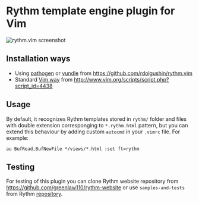 Rythm template engine plugin for Vim
====================================

![rythm.vim screenshot](http://i.imgur.com/McbBxhw.png)

Installation ways
-----------------

* Using [pathogen](https://github.com/tpope/vim-pathogen)
or [vundle](https://github.com/gmarik/vundle) from
https://github.com/rdolgushin/rythm.vim
* Standard [Vim way](http://vimdoc.sourceforge.net/htmldoc/usr_05.html#add-plugin)
from http://www.vim.org/scripts/script.php?script_id=4438

Usage
-----

By default, it recognizes Rythm templates stored in `rythm/` folder and files
with double extension corresponging to `*.rythm.html` pattern, but you can
extend this behaviour by adding custom `autocmd` in your `.vimrc` file.
For example:

```
au BufRead,BufNewFile */views/*.html :set ft=rythm
```

Testing
-------

For testing of this plugin you can clone Rythm website
repository from https://github.com/greenlaw110/rythm-website or use
`samples-and-tests` from Rythm [repository](https://github.com/greenlaw110/play-rythm).
